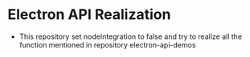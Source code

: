 # Electron API Realization

- This repository set nodeIntegration to false and try to realize all the function mentioned in repository electron-api-demos
